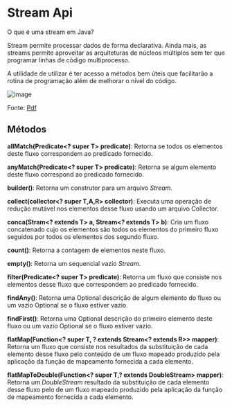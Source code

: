# Stream Api

O que é uma stream em Java?

Stream permite processar dados de forma declarativa. Ainda mais, as streams
permite aproveitar as arquiteturas de núcleos múltiplos sem ter que programar
linhas de código multiprocesso.

A utilidade de utilizar é ter acesso a métodos bem úteis que facilitarão a rotina de
programação além de melhorar o nível do código.


![image](https://user-images.githubusercontent.com/106537496/201097308-fbbd5a29-8b24-4973-9860-dcc6ab847e48.png)

Fonte:  [Pdf](https://pdf.co/blog/java-streams)

## Métodos

**allMatch(Predicate<? super T> predicate)**: Retorna se todos os elementos deste fluxo correspondem ao predicado fornecido.

**anyMatch(Predicate<? super T> predicate)**: Retorna se algum elemento deste fluxo correspond ao predicado fornecido.

**builder()**: Retorna um construtor para um arquivo _Stream_.

**collect(collector<? super T,A,R> collector)**: Executa uma operação de redução mutável nos elementos desse fluxo usando um arquivo Collector.

**conca(Stram<? extends T> a, Stream<? extends T> b)**: Cria um fluxo concatenado cujo os elementos são todos os elementos do primeiro fluxo seguidos por 
todos os elementos dos segundo fluxo.

**count()**: Retorna a contagem de elementos neste fluxo.

**empty()**: Retorna um sequencial vazio _Stream_.

**filter(Predicate<? super T> predicate)**: Retorna um fluxo que consiste nos elementos desse fluxo que correspondem ao predicado fornecido.

**findAny()**: Retorna uma Optional descrição de algum elemento do fluxo ou um vazio Optional se o fluxo estiver vazio.

**findFirst()**: Retorna uma Optional descrição do primeiro elemento deste fluxo ou um vazio Optional se o fluxo estiver vazio.

**flatMap(Function<? super T, ? extends Stream<? extends R>> mapper)**: Retorna um fluxo que consiste nos resultados da substituição de cada elemento
desse fluxo pelo conteúdo de um fluxo mapeado produzido pela aplicação da função de mapeamento fornecida a cada elemento.

**flatMapToDouble(Function<? super T,? extends DoubleStream> mapper)**: Retorna um _DoubleStream_ resultado da substituição de cada elemento desse fluxo pelo 
de um fluxo mapeado produzido pela aplicação da função de mapeamento fornecida a cada elemento.

 
 
                                                       






